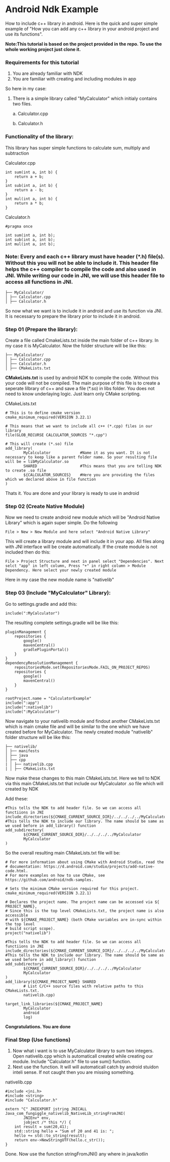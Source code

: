 # Android Ndk Example
How to include c++ library in android. Here is the quick and super simple example of "How you can add any c++ library in your android project and use its functions".

**Note:This tutorial is based on the project provided in the repo. To use the whole working project just clone it.**
### Requirements for this tutorial
1. You are already familiar with NDK
2. You are familiar with creating and including modules in app
   
So here in my case:
1. There is a simple library called "MyCalculator" which initialy contains two files. 

   a. Calculator.cpp
   
     b. Calculator.h
### Functionality of the library:
This library has super simple functions to calculate sum, multiply and subtraction

Calculator.cpp
```
int sum(int a, int b) {
	return a + b;
}
int sub(int a, int b) {
	return a - b;
}
int mul(int a, int b) {
	return a * b;
}
```

Calculator.h
```
#pragma once

int sum(int a, int b);
int sub(int a, int b);
int mul(int a, int b);
```
### Note: Every and each c++ library must have header (*.h) file(s). Without this you will not be able to include it. This header file helps the c++ compiler to compile the code and also used in JNI. While writing our code in JNI, we will use this header file to access all functions in JNI.

```
├── MyCalculator/
│ ├── Calculator.cpp
│ ├── Calculator.h
```
So now what we want is to include it in android and use its function via JNI. It is necessary to prepare the library prior to include it in android.

### Step 01 (Prepare the library):
Create a file called CmakeLists.txt inside the main folder of c++ library. In my case it is MyCalculator.
Now the folder structure will be like this:

```
├── MyCalculator/
│ ├── Calculator.cpp
│ ├── Calculator.h
│ ├── CMakeLists.txt
```

**CMakeLists.txt** is used by android NDK to compile the code. Without this your code will not be compiled. 
The main purpose of this file is to create a seperate lilbrary of c++ and save a file (*.so) in libs folder. You does not need to know underlaying logic. Just learn only CMake scripting.

CMakeLists.txt
```
# This is to define cmake version
cmake_minimum_required(VERSION 3.22.1)

# This means that we want to include all c++ (*.cpp) files in our library
file(GLOB_RECURSE CALCULATOR_SOURCES "*.cpp")

# This will create (*.so) file
add_library(
        MyCalculator             #Name it as you want. It is not necessary to keep like a parent folder name. So your resulting file will be = libMyCalculator.so
        SHARED                   #This means that you are telling NDK to create .so file
        ${CALCULATOR_SOURCES}    #Here you are providing the files which we declared above in file function
)

```
Thats it. You are done and your library is ready to use in android

### Step 02 (Create Native Module)

Now we need to create android new module which will be "Android Native Library" which is again super simple.
Do the following
```
File > New > New Module and here select "Android Native Library"
```
This will create a library module and will include it in your app. All files along with JNI interface will be create automatically.
If the create module is not included then do this:
```
File > Project Structure and next in panel select "Dependencies". Next selct "app" in left column, Press "+" in right column > Module Dependency. Here select your newly created module
```

Here in my case the new module name is "nativelib"

### Step 03 (Include "MyCalculator" Library):
Go to settings.gradle and add this:
```
include(":MyCalculator")
```
The resulting complete settings.gradle will be like this:
```
pluginManagement {
    repositories {
        google()
        mavenCentral()
        gradlePluginPortal()
    }
}
dependencyResolutionManagement {
    repositoriesMode.set(RepositoriesMode.FAIL_ON_PROJECT_REPOS)
    repositories {
        google()
        mavenCentral()
    }
}

rootProject.name = "CalculatorExample"
include(":app")
include(":nativelib")
include(":MyCalculator")

```

Now navigate to your nativelib module and findout another CMakeLists.txt which is main cmake file and will be similar to the one which we have created before for MyCalculator.
The newly created module "nativelib" folder structure will be like this:

```
├── nativelib/
│ ├── manifests
│ ├── java
│ ├── cpp
| │ ├── nativelib.cpp
| │ ├── CMakeLists.txt
```

Now make these changes to this main CMakeLists.txt. Here we tell to NDK via this main CMakeLists.txt that include our MyCalculator .so file which will created by NDK

Add these:
```
#This tells the NDK to add header file. So we can access all functiions in JNI
include_directories(${CMAKE_CURRENT_SOURCE_DIR}/../../../../MyCalculator)
#This tells the NDK to include our library. The name should be same as we used before in add_library() function
add_subdirectory(
        ${CMAKE_CURRENT_SOURCE_DIR}/../../../../MyCalculator
        MyCalculator
)
```

So the overall resulting main CMakeLists.txt file will be:
```
# For more information about using CMake with Android Studio, read the
# documentation: https://d.android.com/studio/projects/add-native-code.html.
# For more examples on how to use CMake, see https://github.com/android/ndk-samples.

# Sets the minimum CMake version required for this project.
cmake_minimum_required(VERSION 3.22.1)

# Declares the project name. The project name can be accessed via ${ PROJECT_NAME},
# Since this is the top level CMakeLists.txt, the project name is also accessible
# with ${CMAKE_PROJECT_NAME} (both CMake variables are in-sync within the top level
# build script scope).
project("nativelib")

#This tells the NDK to add header file. So we can access all functiions in JNI
include_directories(${CMAKE_CURRENT_SOURCE_DIR}/../../../../MyCalculator)
#This tells the NDK to include our library. The name should be same as we used before in add_library() function
add_subdirectory(
        ${CMAKE_CURRENT_SOURCE_DIR}/../../../../MyCalculator
        MyCalculator
)
add_library(${CMAKE_PROJECT_NAME} SHARED
        # List C/C++ source files with relative paths to this CMakeLists.txt.
        nativelib.cpp)

target_link_libraries(${CMAKE_PROJECT_NAME}
        MyCalculator
        android
        log)
```

**Congratulations. You are done**

### Final Step (Use functions)

1. Now what i want is to use MyCalculator library to sum two integers. Open nativelib.cpp which is automaticall created while creating our module.
   Include "Calculator.h" file to use sum() function.
2. Next use the function. It will will automaticall catch by android stuidon inteli sense. If not caught then you are missing something.

nativelib.cpp
```
#include <jni.h>
#include <string>
#include "Calculator.h"

extern "C" JNIEXPORT jstring JNICALL
Java_com_fungiggle_nativelib_NativeLib_stringFromJNI(
        JNIEnv* env,
        jobject /* this */) {
    int result = sum(20,41);
    std::string hello = "Sum of 20 and 41 is: ";
    hello += std::to_string(result);
    return env->NewStringUTF(hello.c_str());
}
```
Done. Now use the function stringFromJNI() any where in java/kotlin
